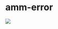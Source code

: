 # amm-error

<a href="https://github.com/mvillafuertem/amm-error/actions?query=workflow%3A%22scalaci%22">
    <img src="https://github.com/mvillafuertem/amm-error/workflows/scalaci/badge.svg"/>
</a>
